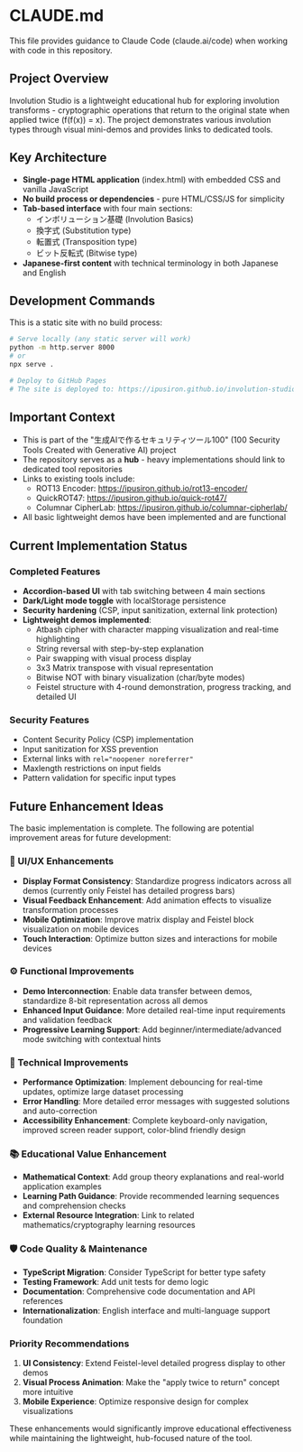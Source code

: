 # CLAUDE.md

This file provides guidance to Claude Code (claude.ai/code) when working with code in this repository.

## Project Overview

Involution Studio is a lightweight educational hub for exploring involution transforms - cryptographic operations that return to the original state when applied twice (f(f(x)) = x). The project demonstrates various involution types through visual mini-demos and provides links to dedicated tools.

## Key Architecture

- **Single-page HTML application** (index.html) with embedded CSS and vanilla JavaScript
- **No build process or dependencies** - pure HTML/CSS/JS for simplicity
- **Tab-based interface** with four main sections:
  - インボリューション基礎 (Involution Basics)
  - 換字式 (Substitution type)
  - 転置式 (Transposition type) 
  - ビット反転式 (Bitwise type)
- **Japanese-first content** with technical terminology in both Japanese and English

## Development Commands

This is a static site with no build process:

```bash
# Serve locally (any static server will work)
python -m http.server 8000
# or
npx serve .

# Deploy to GitHub Pages
# The site is deployed to: https://ipusiron.github.io/involution-studio/
```

## Important Context

- This is part of the "生成AIで作るセキュリティツール100" (100 Security Tools Created with Generative AI) project
- The repository serves as a **hub** - heavy implementations should link to dedicated tool repositories
- Links to existing tools include:
  - ROT13 Encoder: https://ipusiron.github.io/rot13-encoder/
  - QuickROT47: https://ipusiron.github.io/quick-rot47/
  - Columnar CipherLab: https://ipusiron.github.io/columnar-cipherlab/
- All basic lightweight demos have been implemented and are functional

## Current Implementation Status

### Completed Features
- **Accordion-based UI** with tab switching between 4 main sections
- **Dark/Light mode toggle** with localStorage persistence
- **Security hardening** (CSP, input sanitization, external link protection)
- **Lightweight demos implemented**:
  - Atbash cipher with character mapping visualization and real-time highlighting
  - String reversal with step-by-step explanation
  - Pair swapping with visual process display
  - 3x3 Matrix transpose with visual representation
  - Bitwise NOT with binary visualization (char/byte modes)
  - Feistel structure with 4-round demonstration, progress tracking, and detailed UI

### Security Features
- Content Security Policy (CSP) implementation
- Input sanitization for XSS prevention
- External links with `rel="noopener noreferrer"`
- Maxlength restrictions on input fields
- Pattern validation for specific input types

## Future Enhancement Ideas

The basic implementation is complete. The following are potential improvement areas for future development:

### 🎨 UI/UX Enhancements
- **Display Format Consistency**: Standardize progress indicators across all demos (currently only Feistel has detailed progress bars)
- **Visual Feedback Enhancement**: Add animation effects to visualize transformation processes
- **Mobile Optimization**: Improve matrix display and Feistel block visualization on mobile devices
- **Touch Interaction**: Optimize button sizes and interactions for mobile devices

### ⚙️ Functional Improvements  
- **Demo Interconnection**: Enable data transfer between demos, standardize 8-bit representation across all demos
- **Enhanced Input Guidance**: More detailed real-time input requirements and validation feedback
- **Progressive Learning Support**: Add beginner/intermediate/advanced mode switching with contextual hints

### 🔧 Technical Improvements
- **Performance Optimization**: Implement debouncing for real-time updates, optimize large dataset processing
- **Error Handling**: More detailed error messages with suggested solutions and auto-correction
- **Accessibility Enhancement**: Complete keyboard-only navigation, improved screen reader support, color-blind friendly design

### 📚 Educational Value Enhancement
- **Mathematical Context**: Add group theory explanations and real-world application examples  
- **Learning Path Guidance**: Provide recommended learning sequences and comprehension checks
- **External Resource Integration**: Link to related mathematics/cryptography learning resources

### 🛡️ Code Quality & Maintenance
- **TypeScript Migration**: Consider TypeScript for better type safety
- **Testing Framework**: Add unit tests for demo logic
- **Documentation**: Comprehensive code documentation and API references
- **Internationalization**: English interface and multi-language support foundation

### Priority Recommendations
1. **UI Consistency**: Extend Feistel-level detailed progress display to other demos
2. **Visual Process Animation**: Make the "apply twice to return" concept more intuitive
3. **Mobile Experience**: Optimize responsive design for complex visualizations

These enhancements would significantly improve educational effectiveness while maintaining the lightweight, hub-focused nature of the tool.